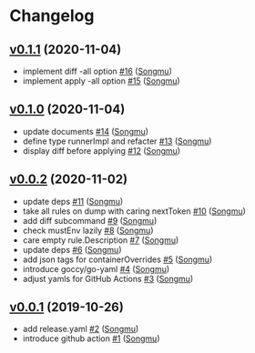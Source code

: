 # Changelog

## [v0.1.1](https://github.com/Songmu/ecsched/compare/v0.1.0...v0.1.1) (2020-11-04)

* implement diff -all option [#16](https://github.com/Songmu/ecsched/pull/16) ([Songmu](https://github.com/Songmu))
* implement apply -all option [#15](https://github.com/Songmu/ecsched/pull/15) ([Songmu](https://github.com/Songmu))

## [v0.1.0](https://github.com/Songmu/ecsched/compare/v0.0.2...v0.1.0) (2020-11-04)

* update documents [#14](https://github.com/Songmu/ecsched/pull/14) ([Songmu](https://github.com/Songmu))
* define type runnerImpl and refacter [#13](https://github.com/Songmu/ecsched/pull/13) ([Songmu](https://github.com/Songmu))
* display diff before applying [#12](https://github.com/Songmu/ecsched/pull/12) ([Songmu](https://github.com/Songmu))

## [v0.0.2](https://github.com/Songmu/ecsched/compare/v0.0.1...v0.0.2) (2020-11-02)

* update deps [#11](https://github.com/Songmu/ecsched/pull/11) ([Songmu](https://github.com/Songmu))
* take all rules on dump with caring nextToken [#10](https://github.com/Songmu/ecsched/pull/10) ([Songmu](https://github.com/Songmu))
* add diff subcommand [#9](https://github.com/Songmu/ecsched/pull/9) ([Songmu](https://github.com/Songmu))
* check mustEnv lazily [#8](https://github.com/Songmu/ecsched/pull/8) ([Songmu](https://github.com/Songmu))
* care empty rule.Description [#7](https://github.com/Songmu/ecsched/pull/7) ([Songmu](https://github.com/Songmu))
* update deps [#6](https://github.com/Songmu/ecsched/pull/6) ([Songmu](https://github.com/Songmu))
* add json tags for containerOverrides [#5](https://github.com/Songmu/ecsched/pull/5) ([Songmu](https://github.com/Songmu))
* introduce goccy/go-yaml [#4](https://github.com/Songmu/ecsched/pull/4) ([Songmu](https://github.com/Songmu))
* adjust yamls for GitHub Actions [#3](https://github.com/Songmu/ecsched/pull/3) ([Songmu](https://github.com/Songmu))

## [v0.0.1](https://github.com/Songmu/ecsched/compare/1ca37db7d7e6...v0.0.1) (2019-10-26)

* add release.yaml [#2](https://github.com/Songmu/ecsched/pull/2) ([Songmu](https://github.com/Songmu))
* introduce github action [#1](https://github.com/Songmu/ecsched/pull/1) ([Songmu](https://github.com/Songmu))
